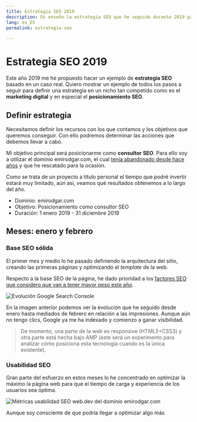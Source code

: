 ```yaml
---
title: Estrategia SEO 2019
description: Os enseño la estrategia SEO que he seguido durante 2019 para posicionarme
lang: es_ES
permalink: estrategia-seo

---
```


# Estrategia SEO 2019

Este año 2019 me he propuesto hacer un ejemplo de **estrategia SEO** basado en un caso real. Quiero mostrar un ejemplo de todos los pasos a seguir para definir una estrategia en un nicho tan competido como es el **marketing digital** y en especial el **posicionamiento SEO**.

## Definir estrategia

Necesitamos definir los recursos con los que contamos y los objetivos que queremos conseguir. Con ello podremos determinar las acciones que debemos llevar a cabo.

Mi objetivo principal será posicionarme como **consultor SEO**. Para ello voy a utilizar  el dominio emirodgar.com, el cual [tenía abandonado desde hace años](https://twitter.com/Emirodgar/status/1095273190971113473) y que he rescatado para la ocasión.

 Como se trata de un proyecto a título personal el tiempo que podré invertir estará muy limitado, aún así, veamos qué resultados obtenemos a lo largo del año.

- Dominio: emirodgar.com
- Objetivo: Posicionamiento como consultor SEO
- Duración: 1 enero 2019 - 31 diciembre 2019

## Meses: enero y febrero

### Base SEO sólida

El primer mes y medio lo he pasado definiendo la arquitectura del sitio, creando las primeras páginas y optimizando el *template* de la web.

Respecto a la base SEO de la página, he dado prioridad a los [factores SEO que considero que van a tener mayor peso este año](factores-seo). 


![Evolución Google Search Console](https://i.imgur.com/MVStSCU.png)

En la imagen anterior podemos ver la evolución que he seguido desde enero hasta mediados de febrero en relación a las impresiones. Aunque aún no tengo clics, Google ya me ha indexado y comienzo a ganar visibilidad.

> De momento, una parte de la web es responsive (HTML5+CSS3) y otra parte está hecha bajo AMP (este será un experimento para analizar cómo posiciona esta tecnología cuando es la única existente).

### Usabilidad SEO

Gran parte del esfuerzo en estos meses lo he concentrado en optimizar la máximo la página web para que el tiempo de carga y experiencia de los usuarios sea óptima.

![Métricas usabilidad SEO web.dev del dominio emirodgar.com](https://i.imgur.com/5sI2ybv.png)

Aunque soy consciente de que podría llegar a optimizar algo más
<!--stackedit_data:
eyJoaXN0b3J5IjpbMTQyNTQ1ODU5LC01MTgzNDgyMDIsLTE5OD
Q1NDczMzksLTU4MDAzNDg1NSwtMTY2NjU1NzY0MF19
-->